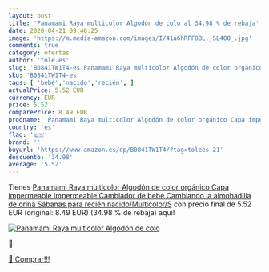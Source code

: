 ```yaml
---
layout: post
title: 'Panamami Raya multicolor Algodón de colo al 34.98 % de rebaja'
date: 2020-04-21 09:40:25
image: 'https://m.media-amazon.com/images/I/41a6hRFF8BL._SL400_.jpg'
comments: true
category: ofertas
author: 'tole.es'
slug: 'B0841TW1T4-es Panamami Raya multicolor Algodón de color orgánico Capa...'
sku: 'B0841TW1T4-es'
tags: [ 'bebé','nacido','recién', ]
actualPrice: 5.52 EUR
currency: EUR
price: 5.52
comparePrice: 8.49 EUR
prodname: 'Panamami Raya multicolor Algodón de color orgánico Capa impermeable Impermeable Cambiador de bebé Cambiando la almohadilla de orina Sábanas para recién nacido/Multicolor/S'
country: 'es'
flag: '🇪🇸'
brand: ''
buyurl: 'https://www.amazon.es/dp/B0841TW1T4/?tag=tolees-21'
descuento: '34.98'
average: '5.52'
---
```


Tienes [Panamami Raya multicolor Algodón de color orgánico Capa impermeable Impermeable Cambiador de bebé Cambiando la almohadilla de orina Sábanas para recién nacido/Multicolor/S](https://www.amazon.es/dp/B0841TW1T4/?tag=tolees-21) con precio final de  5.52 EUR (original: 8.49 EUR) (34.98 %  de rebaja) aqui!

[![Panamami Raya multicolor Algodón de colo](https://m.media-amazon.com/images/I/41a6hRFF8BL._SL400_.jpg)](https://www.amazon.es/dp/B0841TW1T4/?tag=tolees-21)

🔎:


[🛒 Comprar!!!](https://www.amazon.es/dp/B0841TW1T4/?tag=tolees-21)
